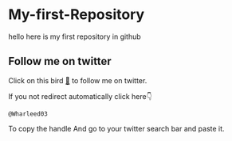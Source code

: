 # My-first-Repository
hello here is my first repository in github
 
## Follow me on twitter
Click on this bird [🐥](https://twitter.com/Wharleed03?t=rjab89kXfbn-KPboB16j8w&s=09/) 
to follow me on twitter.
 
If you not redirect automatically click here👇
```
@Wharleed03
```
To copy the handle And go to your twitter search bar and paste it. 
